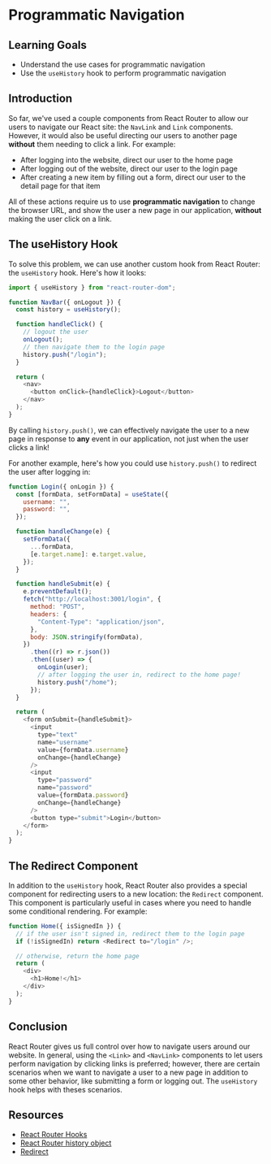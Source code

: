 # Programmatic Navigation

## Learning Goals

- Understand the use cases for programmatic navigation
- Use the `useHistory` hook to perform programmatic navigation

## Introduction

So far, we've used a couple components from React Router to allow our users to
navigate our React site: the `NavLink` and `Link` components. However, it would
also be useful directing our users to another page **without** them needing to
click a link. For example:

- After logging into the website, direct our user to the home page
- After logging out of the website, direct our user to the login page
- After creating a new item by filling out a form, direct our user to the detail
  page for that item

All of these actions require us to use **programmatic navigation** to change the
browser URL, and show the user a new page in our application, **without** making
the user click on a link.

## The useHistory Hook

To solve this problem, we can use another custom hook from React Router: the
`useHistory` hook. Here's how it looks:

```js
import { useHistory } from "react-router-dom";

function NavBar({ onLogout }) {
  const history = useHistory();

  function handleClick() {
    // logout the user
    onLogout();
    // then navigate them to the login page
    history.push("/login");
  }

  return (
    <nav>
      <button onClick={handleClick}>Logout</button>
    </nav>
  );
}
```

By calling `history.push()`, we can effectively navigate the user to a new page
in response to **any** event in our application, not just when the user clicks a
link!

For another example, here's how you could use `history.push()` to redirect the
user after logging in:

```js
function Login({ onLogin }) {
  const [formData, setFormData] = useState({
    username: "",
    password: "",
  });

  function handleChange(e) {
    setFormData({
      ...formData,
      [e.target.name]: e.target.value,
    });
  }

  function handleSubmit(e) {
    e.preventDefault();
    fetch("http://localhost:3001/login", {
      method: "POST",
      headers: {
        "Content-Type": "application/json",
      },
      body: JSON.stringify(formData),
    })
      .then((r) => r.json())
      .then((user) => {
        onLogin(user);
        // after logging the user in, redirect to the home page!
        history.push("/home");
      });
  }

  return (
    <form onSubmit={handleSubmit}>
      <input
        type="text"
        name="username"
        value={formData.username}
        onChange={handleChange}
      />
      <input
        type="password"
        name="password"
        value={formData.password}
        onChange={handleChange}
      />
      <button type="submit">Login</button>
    </form>
  );
}
```

## The Redirect Component

In addition to the `useHistory` hook, React Router also provides a special
component for redirecting users to a new location: the `Redirect` component.
This component is particularly useful in cases where you need to handle some
conditional rendering. For example:

```js
function Home({ isSignedIn }) {
  // if the user isn't signed in, redirect them to the login page
  if (!isSignedIn) return <Redirect to="/login" />;

  // otherwise, return the home page
  return (
    <div>
      <h1>Home!</h1>
    </div>
  );
}
```

## Conclusion

React Router gives us full control over how to navigate users around our
website. In general, using the `<Link>` and `<NavLink>` components to let users
perform navigation by clicking links is preferred; however, there are certain
scenarios when we want to navigate a user to a new page in addition to some
other behavior, like submitting a form or logging out. The `useHistory` hook
helps with theses scenarios.

## Resources

- [React Router Hooks](https://reactrouter.com/web/api/Hooks)
- [React Router history object](https://reactrouter.com/web/api/history)
- [Redirect](https://reactrouter.com/web/api/Redirect)
